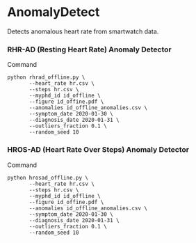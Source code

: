 # AnomalyDetect
Detects anomalous heart rate from smartwatch data.

### RHR-AD (Resting Heart Rate) Anomaly Detector

Command 
```
python rhrad_offline.py \
       --heart_rate hr.csv \
       --steps hr.csv \
       --myphd_id id_offline \
       --figure id_offine.pdf \
       --anomalies id_offline_anomalies.csv \
       --symptom_date 2020-01-30 \
       --diagnosis_date 2020-01-31 \
       --outliers_fraction 0.1 \
       --random_seed 10 
 ```
 

### HROS-AD (Heart Rate Over Steps) Anomaly Detector

Command
```
python hrosad_offline.py \
       --heart_rate hr.csv \
       --steps hr.csv \
       --myphd_id id_offline \
       --figure id_offine.pdf \
       --anomalies id_offline_anomalies.csv \
       --symptom_date 2020-01-30 \
       --diagnosis_date 2020-01-31 \
       --outliers_fraction 0.1 \
       --random_seed 10 
 ```
